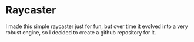 # Raycaster

I made this simple raycaster just for fun, but over time it evolved into a very robust engine, so I decided to create a github repository for it.
